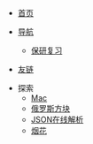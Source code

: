 - [<span class="iconfont icon-book3"></span> 首页](https://renshengji.github.io/blog/)
- [<span class="iconfont icon-icon_fabu"></span> 导航](README.md)

  - [保研复习](README?id=保研复习)

  
- [<span class="iconfont icon-lianjie"></span> 友链](about/Friends.md)  
<!-- - [<span class="iconfont icon-wodeguanzhu"></span> 关于本站](about/) -->
- <span class="iconfont icon-xiangkan"></span> 探索
  - [Mac](https://bytesfly.github.io/playground-macos/)
  - [俄罗斯方块](https://binaryify.github.io/vue-tetris/?lan=zh)
  - [JSON在线解析](https://bytesfly.github.io/json/)
  - [烟花](pages/fireworks.html ':ignore')
<!-- - [<span class="iconfont icon-csdn"></span> 博客园](https://bytesfly.cnblogs.com/)
- [⛷ 侠客岛](https://bytesfly.github.io/island/)
- [<span class="iconfont icon-github1"></span> GitHub](https://github.com/bytesfly/blog) -->






